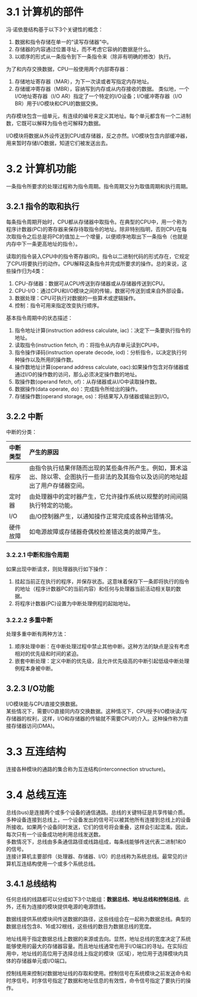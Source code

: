 # 3.1 计算机的部件

冯·诺依曼结构基于以下3个关键性的概念：
1. 数据和指令存储在单一的“读写存储器”中。
2. 存储器的内容通过位置寻址，而不考虑它容纳的数据是什么。
3. 以顺序的形式从一条指令到下一条指令来（除非有明确的修改）执行。

为了和内存交换数据，CPU一般使用两个内部寄存器：
1. 存储地址寄存器（MAR），为下一次读或者写指定内存地址。
2. 存储缓冲寄存器（MBR），容纳写到内存或从内存接收的数据。
类似地，一个I/O地址寄存器（I/O AR）指定了一个特定的I/O设备；I/O缓冲寄存器（I/O BR）用于I/O模块和CPU的数据交换。

内存模块包含一组单元，有连续的编号来定义其地址。每个单元都含有一个二进制数，它既可以解释为指令也可解释为数据。

I/O模块将数据从外设传送到CPU或存储器，反之亦然。I/O模块包含内部缓冲器，用来暂时存储I/O数据，知道它们被发送出去。

# 3.2 计算机功能

一条指令所要求的处理过程称为指令周期。指令周期又分为取值周期和执行周期。

## 3.2.1 指令的取和执行

每条指令周期开始时，CPU都从存储器中取指令。在典型的CPU中，用一个称为程序计数器(PC)的寄存器来保存待取指令的地址。除非特别指明，否则CPU在每次取指令之后总是将PC的值加上一个增量，以便顺序地取出下一条指令（也就是内存中下一条更高地址的指令）。

读取的指令装入CPU中的指令寄存器(IR)。指令以二进制代码的形式存在，它规定了CPU将要执行的动作。CPU解释这条指令并完成所要求的操作。总的来说，这些操作归为4类：
1. CPU-存储器：数据可从CPU传送到存储器或从存储器传送到CPU。
2. CPU-I/O：通过CPU和I/O模块之间的传输，数据可传送到或来自外部设备。
3. 数据处理：CPU可执行对数据的一些算术或逻辑操作。
4. 控制：指令可用来指定改变执行顺序。

基本指令周期中的状态描述：
1. 指令地址计算(instruction address calculate, iac)：决定下一条要执行指令的地址。
2. 读取指令(instruction fetch, if)：将指令从内存单元读到CPU中。
3. 指令操作译码(instruction operate decode, iod)：分析指令，以决定执行何种操作以及所用的操作数。
4. 操作数地址计算(operand address calculate, oac):如果操作包含对存储器或通过I/O的操作数的访问，那么必须决定操作数的地址。
5. 取操作数(operand fetch, of)：从存储器或从I/O中读取操作数。
6. 数据操作(data operate, do)：完成指令所给出的操作。
7. 存储操作数(operand storage, os)：将结果写入存储器或输出到I/O。

## 3.2.2 中断

中断的分类：

| 中断类型 | 产生的原因 |
| :- | :- |
| 程序 | 由指令执行结果伴随而出现的某些条件所产生。例如，算术溢出、除以零、企图执行一些非法的及其指令以及访问的地址超出了用户存储器空间。 |
| 定时器 | 由处理器中的定时器产生，它允许操作系统以规整的时间间隔执行特定的功能。 |
| I/O | 由/O控制器产生，以通知操作正常完成或各种出错情况。 |
| 硬件故障 | 如电源故障或存储器奇偶校检差错这类的故障产生。 |

### 3.2.2.1 中断和指令周期

如果出现中断请求，则处理器执行如下操作：
1. 挂起当前正在执行的程序，并保存状态。这意味着保存下一条即将执行的指令的地址（程序计数器PC的当前内容）和任何与处理器当前活动相关联的数据。
2. 将程序计数器(PC)设置为中断处理例程的起始地址。

### 3.2.2.2 多重中断

处理多重中断有两种方法：
1. 顺序处理中断：在中断处理过程中禁止其他中断。这种方法的缺点是没有考虑相对的优先级和时间的紧迫。
2. 嵌套中断处理：定义中断的优先级，且允许优先级高的中断引起低级中断处理例程本身被中断。

## 3.2.3 I/O功能

I/O模块能与CPU直接交换数据。  
某些情况下，需要I/O直接同内存交换数据。这种情况下，CPU授予I/O模块读/写存储器的权利，这样，I/O和存储器的传输就不需要CPU的介入。这种操作称为直接存储器访问(DMA)。

# 3.3 互连结构

连接各种模块的通路的集合称为互连结构(interconnection structure)。

# 3.4 总线互连

总线(bus)是连接两个或多个设备的通信通路。总线的关键特征是共享传输介质。多种设备连接到总线上，一个设备发出的信号可以被其他所有连接到总线上的设备所接收。如果两个设备同时发送，它们的信号将会重叠，这样会引起混淆。因此，每次只有一个设备成功地利用总线发送数。  
多数情况下，总线由多条通信路径或线路组成，每条线能够传送代表二进制1和0的信号。  
连接计算机主要部件（处理器、存储器、I/O）的总线称为系统总线。最常见的计算机互连结构使用一个或多个系统总线。

## 3.4.1 总线结构

任何总线的线路都可以分成如下3个功能组：**数据总线、地址总线和控制总线**。此外，还有为连接的模块提供电源的电源馈线。

数据线提供系统模块间传送数据的路径，这些线组合在一起称为数据总线。典型的数据总线包含8、16或32根线，这些线的数目为数据总线的宽度。

地址线用于指定数据总线上数据的来源或去向。显然，地址总线的宽度决定了系统能够使用的最大的存储器容量。而且地址线通常也用于I/O端口的寻址。在实际应用中，地址线的高位用于选择总线上指定的模块（区域），地位用于选择模块内具体的存储器单元或I/O端口。

控制线用来控制对数据地址线的存取和使用。控制信号在系统模块之前发送命令和时序信号。时序信号指定了数据和地址信息的有效性，命令信号指定了要执行的操作。